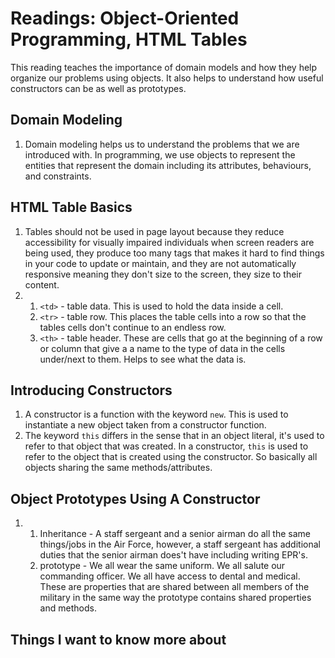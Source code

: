  # Readings: Object-Oriented Programming, HTML Tables
This reading teaches the importance of domain models and how they help organize our problems using objects. It also helps to understand how useful constructors can be as well as prototypes.
## Domain Modeling
  1. Domain modeling helps us to understand the problems that we are introduced with. In programming, we use objects to represent the entities that represent the domain including its attributes, behaviours, and constraints.

## HTML Table Basics
  1. Tables should not be used in page layout because they reduce accessibility for visually impaired individuals when screen readers are being used, they produce too many tags that makes it hard to find things in your code to update or maintain, and they are not automatically responsive meaning they don't size to the screen, they size to their content.
  3.  1. `<td>` - table data. This is used to hold the data inside a cell.
      2. `<tr>` - table row. This places the table cells into a row so that the tables cells don't continue to an endless row.
      3. `<th>` - table header. These are cells that go at the beginning of a row or column that give a a name to the type of data in the cells under/next to them. Helps to see what the data is.

## Introducing Constructors
  1. A constructor is a function with the keyword `new`. This is used to instantiate a new object taken from a constructor function. 
  2. The keyword `this` differs in the sense that in an object literal, it's used to refer to that object that was created. In a constructor, `this` is used to refer to the object that is created using the constructor. So basically all objects sharing the same methods/attributes. 

## Object Prototypes Using A Constructor
  1. 1. Inheritance - A staff sergeant and a senior airman do all the same things/jobs in the Air Force, however, a staff sergeant has additional duties that the senior airman does't have including writing EPR's.
     2. prototype - We all wear the same uniform. We all salute our commanding officer. We all have access to dental and medical. These are properties that are shared between all members of the military in the same way the prototype contains shared properties and methods.

## Things I want to know more about
